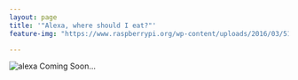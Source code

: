 ```yaml
---
layout: page
title: '"Alexa, where should I eat?"'
feature-img: "https://www.raspberrypi.org/wp-content/uploads/2016/03/51XeN2UYoyL._SL1000_.jpg"

---
```

![alexa](https://www.raspberrypi.org/wp-content/uploads/2016/03/51XeN2UYoyL._SL1000_.jpg)
Coming Soon...
